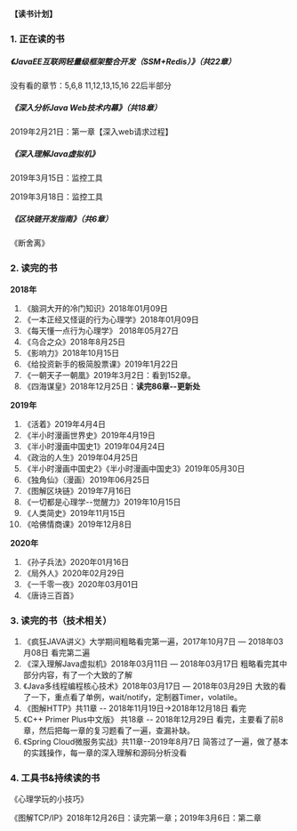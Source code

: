 #### 【读书计划】

### 1. 正在读的书

##### 《JavaEE互联网轻量级框架整合开发（SSM+Redis）》（共22章）

没有看的章节：5,6,8   11,12,13,15,16    22后半部分



##### 《深入分析Java Web技术内幕》（共18章）

2019年2月21日：第一章【深入web请求过程】



##### 《深入理解Java虚拟机》

2019年3月15日：监控工具

2019年3月18日：监控工具

##### 《区块链开发指南》（共6章）
《断舍离》





### 2. 读完的书

**2018年**

1. 《脑洞大开的冷门知识》2018年01月09日
2. 《一本正经又怪诞的行为心理学》2018年01月09日
3. 《每天懂一点行为心理学》 2018年05月27日
4. 《乌合之众》2018年8月25日
5. 《影响力》2018年10月15日
6. 《给投资新手的极简股票课》2019年1月22日
7. 《一朝天子一朝凰》2019年3月2日：看到152章。
8. 《四海谋皇》2018年12月25日：**读完86章--更新处**

**2019年**

1. 《活着》2019年4月4日
2. 《半小时漫画世界史》2019年4月19日
3. 《半小时漫画中国史1》2019年04月24日
4. 《政治的人生》2019年04月25日
5. 《半小时漫画中国史2》《半小时漫画中国史3》2019年05月30日
6. 《独角仙》（漫画）2019年06月25日
7. 《图解区块链》2019年7月16日
8. 《一切都是心理学--觉醒力》2019年10月15日
9. 《人类简史》2019年11月15日
10. 《哈佛情商课》2019年12月8日

**2020年**

1. 《孙子兵法》2020年01月16日
2. 《局外人》2020年02月29日
3. 《一千零一夜》2020年03月01日
4. 《唐诗三百首》

### 3. 读完的书（技术相关）

1. 《疯狂JAVA讲义》大学期间粗略看完第一遍，2017年10月7日 — 2018年03月08日 看完第二遍
2. 《深入理解Java虚拟机》2018年03月11日 — 2018年03月17日 粗略看完其中部分内容，有了一个大致的了解
3. 《Java多线程编程核心技术》2018年03月17日 — 2018年03月29日 大致的看了一下，重点看了单例，wait/notify，定制器Timer，volatile。
4. 《图解HTTP》共11章 -- 2018年11月19日->2018年12月18日 看完
5. 《C++ Primer Plus中文版》 共18章 -- 2018年12月29日 看完，主要看了前8章，然后把每一章的复习题看了一遍，查漏补缺。
6. 《Spring Cloud微服务实战》共11章--2019年8月7日 简答过了一遍，做了基本的实践操作，每一章的深入理解和源码分析没看

### 4. 工具书&持续读的书

《心理学玩的小技巧》

《图解TCP/IP》2018年12月26日：读完第一章；2019年3月6日：第二章

